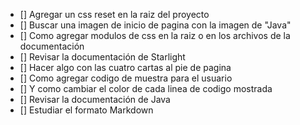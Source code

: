 - [] Agregar un css reset en la raiz del proyecto
- [] Buscar una imagen de inicio de pagina con la imagen de "Java"
- [] Como agregar modulos de css en la raiz o en los archivos de la documentación
- [] Revisar la documentación de Starlight
- [] Hacer algo con las cuatro cartas al pie de pagina
- [] Como agregar codigo de muestra para el usuario
- [] Y como cambiar el color de cada linea de codigo mostrada
- [] Revisar la documentación de Java
- [] Estudiar el formato Markdown